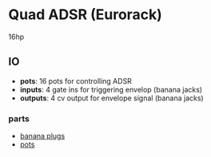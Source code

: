 # Quad ADSR (Eurorack)
16hp
## IO
* **pots**: 16 pots for controlling ADSR
* **inputs**: 4 gate ins for triggering envelop (banana jacks)
* **outputs**: 4 cv output for envelope signal (banana jacks)
### parts
* [banana plugs](https://belfuse.com/resources/drawings/cinchconnectivitysolutions/johnson/dr-ccs-john-108-0904-001.pdf)
* [pots]()
